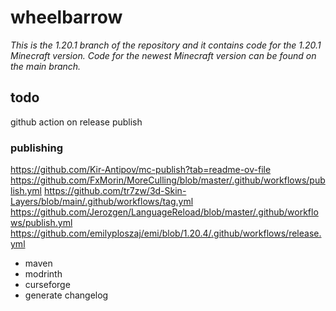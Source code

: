 # wheelbarrow

_This is the 1.20.1 branch of the repository and it contains code for the 1.20.1 Minecraft version. Code for the newest Minecraft version can be found on the main branch._

## todo

github action on release publish

### publishing

https://github.com/Kir-Antipov/mc-publish?tab=readme-ov-file
https://github.com/FxMorin/MoreCulling/blob/master/.github/workflows/publish.yml
https://github.com/tr7zw/3d-Skin-Layers/blob/main/.github/workflows/tag.yml
https://github.com/Jerozgen/LanguageReload/blob/master/.github/workflows/publish.yml
https://github.com/emilyploszaj/emi/blob/1.20.4/.github/workflows/release.yml

- maven
- modrinth
- curseforge
- generate changelog
